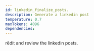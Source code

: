 ```yaml
---
id: linkedin_finalize_posts.
description: Generate a linkedin post
temperature: 0.7
maxTokens: 4096
dependencies:
---
```

rêdit and review the linkedin posts.
